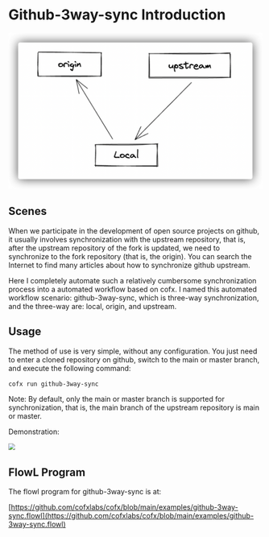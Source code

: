 # Github-3way-sync Introduction

![](assets/3way-sync.png)

## Scenes

When we participate in the development of open source projects on github, it usually involves synchronization with the upstream repository, that is, after the upstream repository of the fork is updated, we need to synchronize to the fork repository (that is, the origin). You can search the Internet to find many articles about how to synchronize github upstream.

Here I completely automate such a relatively cumbersome synchronization process into a automated workflow based on cofx. I named this automated workflow scenario: github-3way-sync, which is three-way synchronization, and the three-way are: local, origin, and upstream.

## Usage

The method of use is very simple, without any configuration. You just need to enter a cloned repository on github, switch to the main or master branch, and execute the following command:

```shell
cofx run github-3way-sync
````

Note: By default, only the main or master branch is supported for synchronization, that is, the main branch of the upstream repository is main or master.

Demonstration:

<img src="assets/3way-sync-demo.png" style="zoom:80%;" />

## FlowL Program

The flowl program for github-3way-sync is at:

[https://github.com/cofxlabs/cofx/blob/main/examples/github-3way-sync.flowl](https://github.com/cofxlabs/cofx/blob/main/examples/github-3way-sync.flowl)
